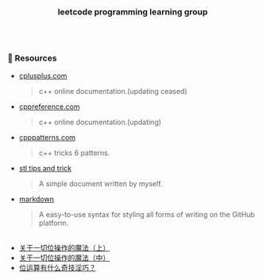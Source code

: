 <p align="center">
  <h3 align="center">leetcode programming learning group</h3>
</p>

<br/>
<br/>

### :closed_book: Resources
* [cplusplus.com](http://www.cplusplus.com/reference/)
  > c++ online documentation.(updating ceased)
* [cppreference.com](https://zh.cppreference.com/w/首页)
  > c++ online documentation.(updating)
* [cpppatterns.com](https://cpppatterns.com/)
  > c++ tricks 6 patterns.  
* [stl tips and trick](https://github.com/DreamWallower/leetcode/wiki/c---tips-&-trick)
  > A simple document written by myself.
* [markdown](https://guides.github.com/features/mastering-markdown/)
  > A easy-to-use syntax for styling all forms of writing on the GitHub platform.
  <br/>
* [关于一切位操作的魔法（上）](https://zhuanlan.zhihu.com/p/37014715?utm_source=qq&utm_medium=social&utm_oi=829394553948749824)
* [关于一切位操作的魔法（中）](https://zhuanlan.zhihu.com/p/37175153?utm_source=qq&utm_medium=social&utm_oi=829394553948749824)
* [位运算有什么奇技淫巧？](https://www.zhihu.com/question/38206659/answer/736472332?utm_source=qq&utm_medium=social&utm_oi=829394553948749824)


<br/>
<br/>
